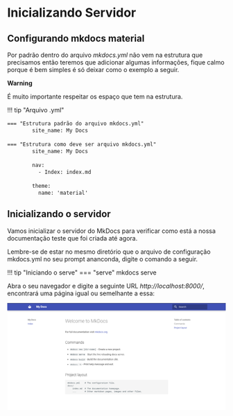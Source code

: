 # Inicializando Servidor

## **Configurando mkdocs material**

Por padrão dentro do arquivo *mkdocs.yml* não vem na estrutura que precisamos então teremos que adicionar algumas informações, fique calmo porque é bem simples é só deixar como o exemplo a seguir.

<div class="admonition note alert alert-info">
<p class="first admonition-title" style="font-weight: bold;">Warning</p>
<p class="last">É muito importante respeitar os espaço que tem na estrutura.</p>
</div>

!!! tip "Arquivo .yml"

    === "Estrutura padrão do arquivo mkdocs.yml"
            site_name: My Docs
    
    === "Estrutura como deve ser arquivo mkdocs.yml"
            site_name: My Docs

            nav:
              - Index: index.md

            theme:
              name: 'material'

## **Inicializando o servidor**

Vamos inicializar o servidor do MkDocs para verificar como está a nossa documentação teste que foi criada até agora.

Lembre-se de estar no mesmo diretório que o arquivo de configuração mkdocs.yml no seu prompt ananconda, digite o comando a seguir.

!!! tip "Iniciando o serve"
	=== "serve"
			mkdocs serve

Abra o seu navegador e digite a seguinte URL *http://localhost:8000/*, encontrará uma página igual ou semelhante a essa:

<p align='center'>
<img src='https://github.com/RogerioLS/doc-facil/blob/main/docs/imagens/iniciando-serve.png?raw=true'>
</p>